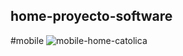 ## home-proyecto-software

#mobile
![mobile-home-catolica](https://user-images.githubusercontent.com/66711662/89737591-a2f14a00-da37-11ea-9d67-877d8a241c08.png)
